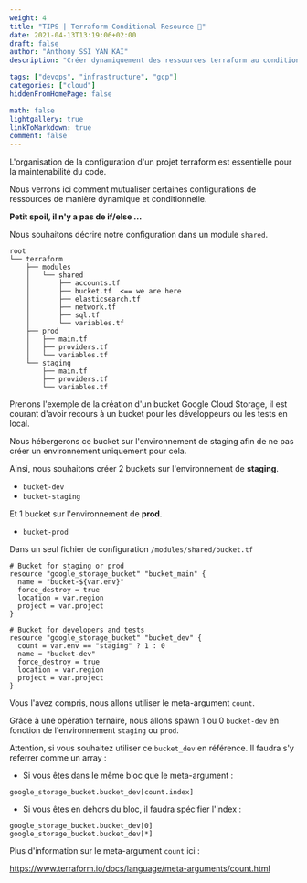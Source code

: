 ```yaml
---
weight: 4 
title: "TIPS | Terraform Conditional Resource 🤷"
date: 2021-04-13T13:19:06+02:00 
draft: false 
author: "Anthony SSI YAN KAI"
description: "Créer dynamiquement des ressources terraform au conditionnel"

tags: ["devops", "infrastructure", "gcp"]
categories: ["cloud"]
hiddenFromHomePage: false

math: false 
lightgallery: true
linkToMarkdown: true
comment: false
---
```

L'organisation de la configuration d'un projet terraform est essentielle pour la maintenabilité du code.

Nous verrons ici comment mutualiser certaines configurations de ressources de manière dynamique et conditionnelle.

**Petit spoil, il n'y a pas de if/else ...**

<!--more-->

Nous souhaitons décrire notre configuration dans un module `shared`.

```
root
└── terraform
    ├── modules
    │   └── shared
    │       ├── accounts.tf
    │       ├── bucket.tf  <== we are here
    │       ├── elasticsearch.tf
    │       ├── network.tf
    │       ├── sql.tf
    │       └── variables.tf
    ├── prod
    │   ├── main.tf
    │   ├── providers.tf
    │   └── variables.tf
    └── staging
        ├── main.tf
        ├── providers.tf
        └── variables.tf

```

Prenons l'exemple de la création d'un bucket Google Cloud Storage, il est courant d'avoir recours à un bucket pour les
développeurs ou les tests en local.

Nous hébergerons ce bucket sur l'environnement de staging afin de ne pas créer un environnement uniquement pour cela.

Ainsi, nous souhaitons créer 2 buckets sur l'environnement de **staging**.
- `bucket-dev`
- `bucket-staging`

Et 1 bucket sur l'environnement de **prod**.
- `bucket-prod`

Dans un seul fichier de configuration `/modules/shared/bucket.tf`

```hcl
# Bucket for staging or prod
resource "google_storage_bucket" "bucket_main" {
  name = "bucket-${var.env}"
  force_destroy = true
  location = var.region
  project = var.project
}

# Bucket for developers and tests
resource "google_storage_bucket" "bucket_dev" {
  count = var.env == "staging" ? 1 : 0
  name = "bucket-dev"
  force_destroy = true
  location = var.region
  project = var.project
}
```

Vous l'avez compris, nous allons utiliser le meta-argument `count`.

Grâce à une opération ternaire, nous allons spawn 1 ou 0 `bucket-dev` en fonction de l'environnement `staging` ou `prod`.

Attention, si vous souhaitez utiliser ce `bucket_dev` en référence. Il faudra s'y referrer comme un array :

- Si vous êtes dans le même bloc que le meta-argument : 
  
```hcl
google_storage_bucket.bucket_dev[count.index]
```

- Si vous êtes en dehors du bloc, il faudra spécifier l'index : 

```hcl
google_storage_bucket.bucket_dev[0]
google_storage_bucket.bucket_dev[*]
```

Plus d'information sur le meta-argument `count` ici : 

https://www.terraform.io/docs/language/meta-arguments/count.html
